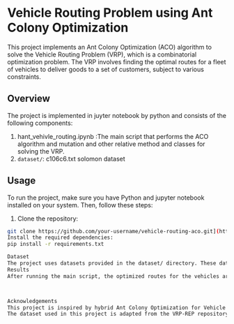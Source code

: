 
# Vehicle Routing Problem using Ant Colony Optimization

This project implements an Ant Colony Optimization (ACO) algorithm to solve the Vehicle Routing Problem (VRP), which is a combinatorial optimization problem. The VRP involves finding the optimal routes for a fleet of vehicles to deliver goods to a set of customers, subject to various constraints.

## Overview

The project is implemented in juyter notebook by python and consists of the following components:
1. hant_vehivle_routing.ipynb :The main script that performs the ACO algorithm and mutation and other relative method and classes for solving the VRP.
2. `dataset/`: c106c6.txt solomon dataset
## Usage

To run the project, make sure you have Python and jupyter notebook installed on your system. Then, follow these steps:

1. Clone the repository:

```bash
git clone https://github.com/your-username/vehicle-routing-aco.git](https://github.com/nimagarshasebi/A-hybrid-ant-colony-algorithm.git)https://github.com/nimagarshasebi/A-hybrid-ant-colony-algorithm.git
Install the required dependencies:
pip install -r requirements.txt

Dataset
The project uses datasets provided in the dataset/ directory. These datasets contain information about customers such as coordinates, demands, and time windows.
Results
After running the main script, the optimized routes for the vehicles are computed using the hybrid-ACO algorithm. Results are displayed and compared with other optimization methods.



Acknowledgements
This project is inspired by hybrid Ant Colony Optimization for Vehicle Routing Problem algorithms.
The dataset used in this project is adapted from the VRP-REP repository.
